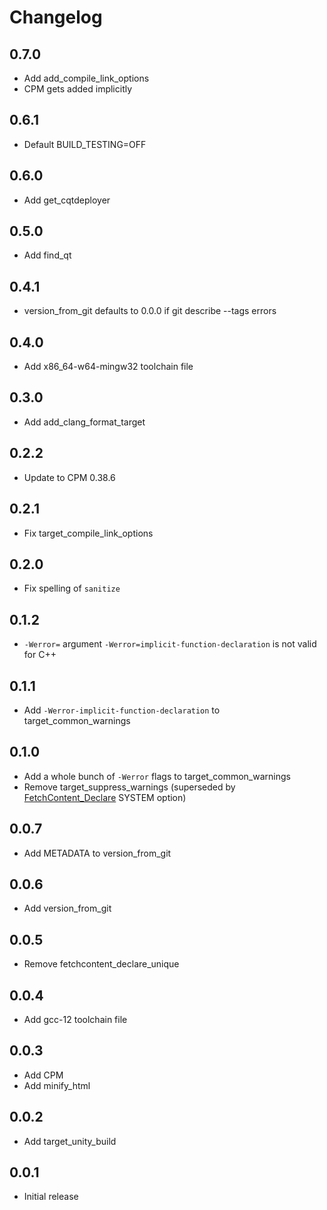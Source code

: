 # Changelog

## 0.7.0
- Add add_compile_link_options
- CPM gets added implicitly

## 0.6.1
- Default BUILD_TESTING=OFF

## 0.6.0
- Add get_cqtdeployer

## 0.5.0
- Add find_qt

## 0.4.1
- version_from_git defaults to 0.0.0 if git describe --tags errors 

## 0.4.0
- Add x86_64-w64-mingw32 toolchain file

## 0.3.0
- Add add_clang_format_target

## 0.2.2
- Update to CPM 0.38.6

## 0.2.1
- Fix target_compile_link_options

## 0.2.0
- Fix spelling of `sanitize`

## 0.1.2
- `-Werror=` argument `-Werror=implicit-function-declaration` is not valid for C++

## 0.1.1
- Add `-Werror-implicit-function-declaration` to target_common_warnings

## 0.1.0
- Add a whole bunch of `-Werror` flags to target_common_warnings
- Remove target_suppress_warnings (superseded by [FetchContent_Declare](https://cmake.org/cmake/help/latest/module/FetchContent.html) SYSTEM option)

## 0.0.7
- Add METADATA to version_from_git

## 0.0.6
- Add version_from_git

## 0.0.5
- Remove fetchcontent_declare_unique

## 0.0.4
- Add gcc-12 toolchain file

## 0.0.3
- Add CPM
- Add minify_html

## 0.0.2
- Add target_unity_build

## 0.0.1
- Initial release